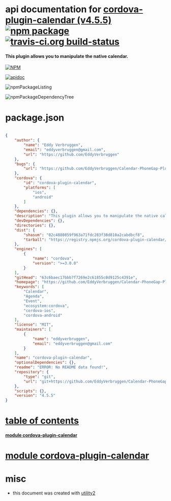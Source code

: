 # api documentation for  [cordova-plugin-calendar (v4.5.5)](https://github.com/EddyVerbruggen/Calendar-PhoneGap-Plugin#readme)  [![npm package](https://img.shields.io/npm/v/npmdoc-cordova-plugin-calendar.svg?style=flat-square)](https://www.npmjs.org/package/npmdoc-cordova-plugin-calendar) [![travis-ci.org build-status](https://api.travis-ci.org/npmdoc/node-npmdoc-cordova-plugin-calendar.svg)](https://travis-ci.org/npmdoc/node-npmdoc-cordova-plugin-calendar)
#### This plugin allows you to manipulate the native calendar.

[![NPM](https://nodei.co/npm/cordova-plugin-calendar.png?downloads=true)](https://www.npmjs.com/package/cordova-plugin-calendar)

[![apidoc](https://npmdoc.github.io/node-npmdoc-cordova-plugin-calendar/build/screenCapture.buildNpmdoc.browser._2Fhome_2Ftravis_2Fbuild_2Fnpmdoc_2Fnode-npmdoc-cordova-plugin-calendar_2Ftmp_2Fbuild_2Fapidoc.html.png)](https://npmdoc.github.io/node-npmdoc-cordova-plugin-calendar/build/apidoc.html)

![npmPackageListing](https://npmdoc.github.io/node-npmdoc-cordova-plugin-calendar/build/screenCapture.npmPackageListing.svg)

![npmPackageDependencyTree](https://npmdoc.github.io/node-npmdoc-cordova-plugin-calendar/build/screenCapture.npmPackageDependencyTree.svg)



# package.json

```json

{
    "author": {
        "name": "Eddy Verbruggen",
        "email": "eddyverbruggen@gmail.com",
        "url": "https://github.com/EddyVerbruggen"
    },
    "bugs": {
        "url": "https://github.com/EddyVerbruggen/Calendar-PhoneGap-Plugin/issues"
    },
    "cordova": {
        "id": "cordova-plugin-calendar",
        "platforms": [
            "ios",
            "android"
        ]
    },
    "dependencies": {},
    "description": "This plugin allows you to manipulate the native calendar.",
    "devDependencies": {},
    "directories": {},
    "dist": {
        "shasum": "02c4880859f963a71fdc283f38d810a2cabdbcf8",
        "tarball": "https://registry.npmjs.org/cordova-plugin-calendar/-/cordova-plugin-calendar-4.5.5.tgz"
    },
    "engines": [
        {
            "name": "cordova",
            "version": ">=3.0.0"
        }
    ],
    "gitHead": "63c6baec17bbb7f7269e2c61855c0d9125c4391e",
    "homepage": "https://github.com/EddyVerbruggen/Calendar-PhoneGap-Plugin#readme",
    "keywords": [
        "Calendar",
        "Agenda",
        "Event",
        "ecosystem:cordova",
        "cordova-ios",
        "cordova-android"
    ],
    "license": "MIT",
    "maintainers": [
        {
            "name": "eddyverbruggen",
            "email": "eddyverbruggen@gmail.com"
        }
    ],
    "name": "cordova-plugin-calendar",
    "optionalDependencies": {},
    "readme": "ERROR: No README data found!",
    "repository": {
        "type": "git",
        "url": "git+https://github.com/EddyVerbruggen/Calendar-PhoneGap-Plugin.git"
    },
    "scripts": {},
    "version": "4.5.5"
}
```



# <a name="apidoc.tableOfContents"></a>[table of contents](#apidoc.tableOfContents)

#### [module cordova-plugin-calendar](#apidoc.module.cordova-plugin-calendar)



# <a name="apidoc.module.cordova-plugin-calendar"></a>[module cordova-plugin-calendar](#apidoc.module.cordova-plugin-calendar)



# misc
- this document was created with [utility2](https://github.com/kaizhu256/node-utility2)
